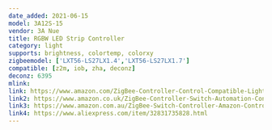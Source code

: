 ```yaml
---
date_added: 2021-06-15
model: 3A12S-15
vendor: 3A Nue
title: RGBW LED Strip Controller 
category: light
supports: brightness, colortemp, colorxy
zigbeemodel: ['LXT56-LS27LX1.4','LXT56-LS27LX1.7']
compatible: [z2m, iob, zha, deconz]
deconz: 6395
mlink: 
link: https://www.amazon.com/ZigBee-Controller-Control-Compatible-Lightify/dp/B07BTQJ8S5
link2: https://www.amazon.co.uk/ZigBee-Controller-Switch-Automation-Control/dp/B07XCWSZCS
link3: https://www.amazon.com.au/ZigBee-Switch-Controller-Amazon-Control/dp/B07L972KQF
link4: https://www.aliexpress.com/item/32831735828.html
---
```

